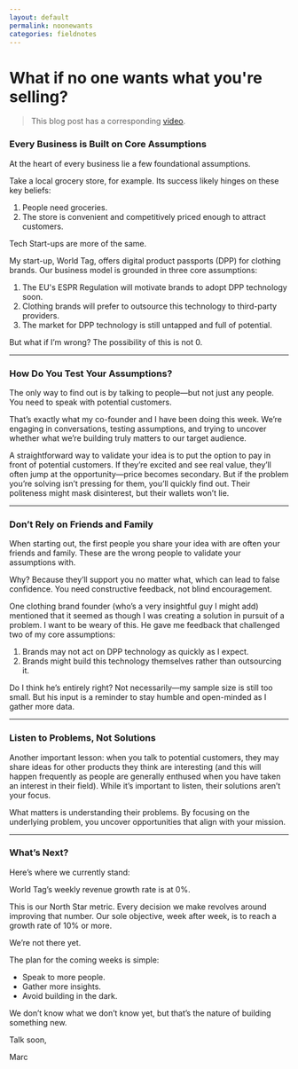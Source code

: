 ```yaml
---
layout: default
permalink: noonewants
categories: fieldnotes
---
```


# What if no one wants what you're selling?

> This blog post has a corresponding [video](https://youtu.be/-8dcmF5MGzc).

### Every Business is Built on Core Assumptions

At the heart of every business lie a few foundational assumptions.

Take a local grocery store, for example. Its success likely hinges on these key beliefs:

1. People need groceries.
2. The store is convenient and competitively priced enough to attract customers.

Tech Start-ups are more of the same.

My start-up, World Tag, offers digital product passports (DPP) for clothing brands. Our business model is grounded in three core assumptions:

1. The EU's ESPR Regulation will motivate brands to adopt DPP technology soon.
2. Clothing brands will prefer to outsource this technology to third-party providers.
3. The market for DPP technology is still untapped and full of potential.

But what if I’m wrong? The possibility of this is not 0.

---

### How Do You Test Your Assumptions?

The only way to find out is by talking to people—but not just any people. You need to speak with potential customers.

That’s exactly what my co-founder and I have been doing this week. We’re engaging in conversations, testing assumptions, and trying to uncover whether what we’re building truly matters to our target audience.

A straightforward way to validate your idea is to put the option to pay in front of potential customers. If they’re excited and see real value, they’ll often jump at the opportunity—price becomes secondary. But if the problem you’re solving isn’t pressing for them, you’ll quickly find out. Their politeness might mask disinterest, but their wallets won’t lie.

---

### Don’t Rely on Friends and Family

When starting out, the first people you share your idea with are often your friends and family. These are the wrong people to validate your assumptions with.

Why? Because they’ll support you no matter what, which can lead to false confidence. You need constructive feedback, not blind encouragement.

One clothing brand founder (who’s a very insightful guy I might add) mentioned that it seemed as though I was creating a solution in pursuit of a problem. I want to be weary of this. He gave me feedback that challenged two of my core assumptions:

1. Brands may not act on DPP technology as quickly as I expect.
2. Brands might build this technology themselves rather than outsourcing it.

Do I think he’s entirely right? Not necessarily—my sample size is still too small. But his input is a reminder to stay humble and open-minded as I gather more data.

---

### Listen to Problems, Not Solutions

Another important lesson: when you talk to potential customers, they may share ideas for other products they think are interesting (and this will happen frequently as people are generally enthused when you have taken an interest in their field). While it’s important to listen, their solutions aren’t your focus.

What matters is understanding their problems. By focusing on the underlying problem, you uncover opportunities that align with your mission.

---

### What’s Next?

Here’s where we currently stand:

World Tag’s weekly revenue growth rate is at 0%.

This is our North Star metric. Every decision we make revolves around improving that number. Our sole objective, week after week, is to reach a growth rate of 10% or more.

We’re not there yet.

The plan for the coming weeks is simple:

- Speak to more people.
- Gather more insights.
- Avoid building in the dark.

We don’t know what we don’t know yet, but that’s the nature of building something new.

Talk soon,

Marc
